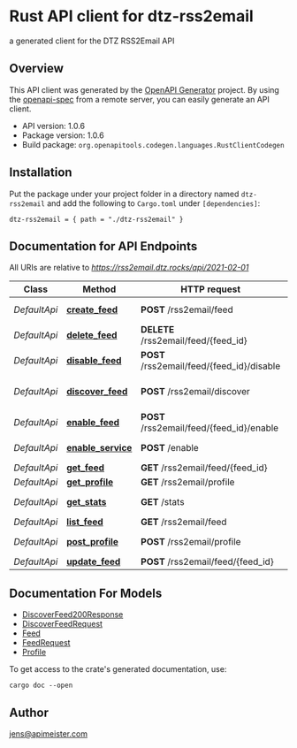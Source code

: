 # Rust API client for dtz-rss2email

a generated client for the DTZ RSS2Email API


## Overview

This API client was generated by the [OpenAPI Generator](https://openapi-generator.tech) project.  By using the [openapi-spec](https://openapis.org) from a remote server, you can easily generate an API client.

- API version: 1.0.6
- Package version: 1.0.6
- Build package: `org.openapitools.codegen.languages.RustClientCodegen`

## Installation

Put the package under your project folder in a directory named `dtz-rss2email` and add the following to `Cargo.toml` under `[dependencies]`:

```
dtz-rss2email = { path = "./dtz-rss2email" }
```

## Documentation for API Endpoints

All URIs are relative to *https://rss2email.dtz.rocks/api/2021-02-01*

Class | Method | HTTP request | Description
------------ | ------------- | ------------- | -------------
*DefaultApi* | [**create_feed**](docs/DefaultApi.md#create_feed) | **POST** /rss2email/feed | create feed subscription
*DefaultApi* | [**delete_feed**](docs/DefaultApi.md#delete_feed) | **DELETE** /rss2email/feed/{feed_id} | delete feed
*DefaultApi* | [**disable_feed**](docs/DefaultApi.md#disable_feed) | **POST** /rss2email/feed/{feed_id}/disable | disable feed
*DefaultApi* | [**discover_feed**](docs/DefaultApi.md#discover_feed) | **POST** /rss2email/discover | discover feed on homepage
*DefaultApi* | [**enable_feed**](docs/DefaultApi.md#enable_feed) | **POST** /rss2email/feed/{feed_id}/enable | enable feed
*DefaultApi* | [**enable_service**](docs/DefaultApi.md#enable_service) | **POST** /enable | enable the service
*DefaultApi* | [**get_feed**](docs/DefaultApi.md#get_feed) | **GET** /rss2email/feed/{feed_id} | get feed
*DefaultApi* | [**get_profile**](docs/DefaultApi.md#get_profile) | **GET** /rss2email/profile | get profile
*DefaultApi* | [**get_stats**](docs/DefaultApi.md#get_stats) | **GET** /stats | get service statistics
*DefaultApi* | [**list_feed**](docs/DefaultApi.md#list_feed) | **GET** /rss2email/feed | list all feeds
*DefaultApi* | [**post_profile**](docs/DefaultApi.md#post_profile) | **POST** /rss2email/profile | post a profile
*DefaultApi* | [**update_feed**](docs/DefaultApi.md#update_feed) | **POST** /rss2email/feed/{feed_id} | update feed


## Documentation For Models

 - [DiscoverFeed200Response](docs/DiscoverFeed200Response.md)
 - [DiscoverFeedRequest](docs/DiscoverFeedRequest.md)
 - [Feed](docs/Feed.md)
 - [FeedRequest](docs/FeedRequest.md)
 - [Profile](docs/Profile.md)


To get access to the crate's generated documentation, use:

```
cargo doc --open
```

## Author

jens@apimeister.com

